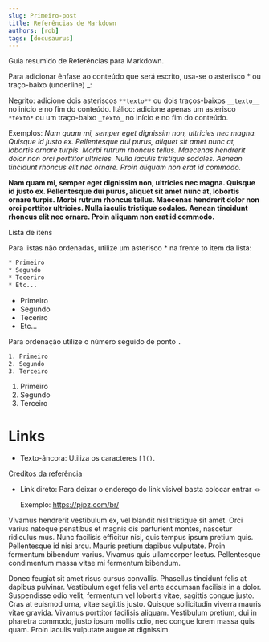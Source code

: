 ```yaml
---
slug: Primeiro-post
title: Referências de Markdown
authors: [rob]
tags: [docusaurus]
---
```


Guia resumido de Referências para Markdown.

<!--truncate-->

Para adicionar ênfase ao conteúdo que será escrito, usa-se o asterisco * ou traço-baixo (underline) _:

Negrito: adicione dois asteriscos `**texto**` ou dois traços-baixos `__texto__` no início e no fim do conteúdo.
Itálico: adicione apenas um asterisco `*texto*` ou um traço-baixo `_texto_` no início e no fim do conteúdo.

Exemplos:
_Nam quam mi, semper eget dignissim non, ultricies nec magna. Quisque id justo ex. Pellentesque dui purus, aliquet sit amet nunc at, lobortis ornare turpis. Morbi rutrum rhoncus tellus. Maecenas hendrerit dolor non orci porttitor ultricies. Nulla iaculis tristique sodales. Aenean tincidunt rhoncus elit nec ornare. Proin aliquam non erat id commodo._

**Nam quam mi, semper eget dignissim non, ultricies nec magna. Quisque id justo ex. Pellentesque dui purus, aliquet sit amet nunc at, lobortis ornare turpis. Morbi rutrum rhoncus tellus. Maecenas hendrerit dolor non orci porttitor ultricies. Nulla iaculis tristique sodales. Aenean tincidunt rhoncus elit nec ornare. Proin aliquam non erat id commodo.**

Lista de itens 

Para listas não ordenadas, utilize um asterisco * na frente to item da lista:

```bash
* Primeiro
* Segundo
* Teceriro
* Etc...
```

* Primeiro
* Segundo
* Teceriro
* Etc...

Para ordenação utilize o número seguido de ponto `.`

```bash
1. Primeiro 
2. Segundo
3. Terceiro
```

1. Primeiro 
2. Segundo
3. Terceiro



# Links

 * Texto-âncora: Utiliza os caracteres `[]()`. 
  
  [Creditos da referência](https://docs.pipz.com/central-de-ajuda/learning-center/guia-basico-de-markdown#open)

 * Link direto: Para deixar o endereço do link visivel basta colocar entrar `<>`

    Exemplo: <https://pipz.com/br/>


Vivamus hendrerit vestibulum ex, vel blandit nisl tristique sit amet. Orci varius natoque penatibus et magnis dis parturient montes, nascetur ridiculus mus. Nunc facilisis efficitur nisi, quis tempus ipsum pretium quis. Pellentesque id nisi arcu. Mauris pretium dapibus vulputate. Proin fermentum bibendum varius. Vivamus quis ullamcorper lectus. Pellentesque condimentum massa vitae mi fermentum bibendum.

Donec feugiat sit amet risus cursus convallis. Phasellus tincidunt felis at dapibus pulvinar. Vestibulum eget felis vel ante accumsan facilisis in a dolor. Suspendisse odio velit, fermentum vel lobortis vitae, sagittis congue justo. Cras at euismod urna, vitae sagittis justo. Quisque sollicitudin viverra mauris vitae gravida. Vivamus porttitor facilisis aliquam. Vestibulum pretium, dui in pharetra commodo, justo ipsum mollis odio, nec congue lorem massa quis quam. Proin iaculis vulputate augue at dignissim.